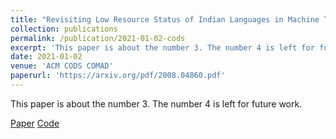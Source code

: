 ```yaml
---
title: "Revisiting Low Resource Status of Indian Languages in Machine Translation"
collection: publications
permalink: /publication/2021-01-02-cods
excerpt: 'This paper is about the number 3. The number 4 is left for future work.'
date: 2021-01-02
venue: 'ACM CODS COMAD'
paperurl: 'https://arxiv.org/pdf/2008.04860.pdf'
---
```

This paper is about the number 3. The number 4 is left for future work.

[Paper](https://arxiv.org/pdf/2008.04860.pdf)
[Code](https://github.com/shashanksiripragada/pib-crawl)